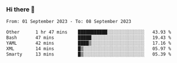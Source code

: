 ### Hi there 👋

<!--
**palaashatri/palaashatri** is a ✨ _special_ ✨ repository because its `README.md` (this file) appears on your GitHub profile.

Here are some ideas to get you started:

- 🔭 I’m currently working on ...
- 🌱 I’m currently learning ...
- 👯 I’m looking to collaborate on ...
- 🤔 I’m looking for help with ...
- 💬 Ask me about ...
- 📫 How to reach me: ...
- 😄 Pronouns: ...
- ⚡ Fun fact: ...
-->

<!--START_SECTION:waka-->

```txt
From: 01 September 2023 - To: 08 September 2023

Other      1 hr 47 mins    ███████████░░░░░░░░░░░░░░   43.93 %
Bash       47 mins         █████░░░░░░░░░░░░░░░░░░░░   19.43 %
YAML       42 mins         ████▒░░░░░░░░░░░░░░░░░░░░   17.16 %
XML        14 mins         █▒░░░░░░░░░░░░░░░░░░░░░░░   05.97 %
Smarty     13 mins         █▒░░░░░░░░░░░░░░░░░░░░░░░   05.39 %
```

<!--END_SECTION:waka-->
